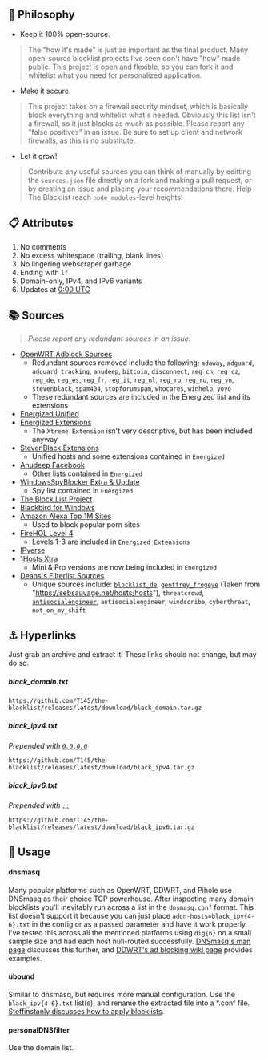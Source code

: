 
## 🧠 Philosophy

- Keep it 100% open-source.
> The "how it's made" is just as important as the final product. Many open-source blocklist projects I've seen don't have "how" made public.
> This project is open and flexible, so you can fork it and whitelist what you need for personalized application.
- Make it secure.
> This project takes on a firewall security mindset, which is basically block everything and whitelist what's needed.
> Obviously this list isn't a firewall, so it just blocks as much as possible.
> Please report any "false positives" in an issue.
> Be sure to set up client and network firewalls, as this is no substitute.
- Let it grow!
> Contribute any useful sources you can think of manually by editting the `sources.json` file directly on a fork and making a pull request,
> or by creating an issue and placing your recommendations there. Help The Blacklist reach `node_modules`-level heights!

## 📋 Attributes

1. No comments
2. No excess whitespace (trailing, blank lines)
3. No lingering webscraper garbage
4. Ending with `lf`
5. Domain-only, IPv4, and IPv6 variants
6. Updates at [0:00 UTC](https://www.timeanddate.com/time/zone/timezone/utc)

## 📚 Sources

> _Please report any redundant sources in an issue!_

- [OpenWRT Adblock Sources](https://github.com/openwrt/packages/blob/master/net/adblock/files/adblock.sources)
  - Redundant sources removed include the following: `adaway`, `adguard`, `adguard_tracking`, `anudeep`, `bitcoin`, `disconnect`, `reg_cn`, `reg_cz`, `reg_de`, `reg_es`, `reg_fr`, `reg_it`, `reg_nl`, `reg_ro`, `reg_ru`, `reg_vn`, `stevenblack`, `spam404`, `stopforumspam`, `whocares`, `winhelp`, `yoyo`
  - These redundant sources are included in the Energized list and its extensions
- [Energized Unified](https://github.com/EnergizedProtection/block#packs-2)
- [Energized Extensions](https://github.com/EnergizedProtection/block#extensions-2)
  - The `Xtreme Extension` isn't very descriptive, but has been included anyway
- [StevenBlack Extensions](https://github.com/StevenBlack/hosts/tree/master/extensions)
  - Unified hosts and some extensions contained in `Energized`
- [Anudeep Facebook](https://raw.githubusercontent.com/anudeepND/blacklist/master/facebook.txt)
  - [Other lists](https://github.com/anudeepND/blacklist) contained in `Energized`
- [WindowsSpyBlocker Extra & Update](https://github.com/crazy-max/WindowsSpyBlocker/tree/master/data/hosts)
  - Spy list contained in `Energized`
- [The Block List Project](https://blocklistproject.github.io/Lists/)
- [Blackbird for Windows](https://getblackbird.net/blacklist/hosts/)
- [Amazon Alexa Top 1M Sites](https://github.com/T145/the-blacklist/blob/master/sources.json#L5)
  - Used to block popular porn sites
- [FireHOL Level 4](https://github.com/firehol/blocklist-ipsets)
  - Levels 1-3 are included in `Energized Extensions`
- [IPverse](http://ipverse.net/)
- [1Hosts Xtra](https://github.com/badmojr/1Hosts)
  - Mini & Pro versions are now being included in `Energized`
- [Deans's Filterlist Sources](https://github.com/hl2guide/Filterlist-for-AdGuard-or-PiHole)
  - Unique sources include: [`blocklist_de`](https://www.blocklist.de/en/index.html), [`geoffrey_frogeye`](https://hostfiles.frogeye.fr/) (Taken from "https://sebsauvage.net/hosts/hosts"), `threatcrowd`, [`antisocialengineer`](https://github.com/TheAntiSocialEngineer/AntiSocial-BlockList-UK-Community), `antisocialengineer`, `windscribe`, `cyberthreat`, `not_on_my_shift`

## ⚓ Hyperlinks

Just grab an archive and extract it!
These links should not change, but may do so.

##### black_domain.txt
```
https://github.com/T145/the-blacklist/releases/latest/download/black_domain.tar.gz
```

##### black_ipv4.txt
_Prepended with [`0.0.0.0`](https://github.com/Ultimate-Hosts-Blacklist/Ultimate.Hosts.Blacklist#recommendation-for-using-0000-instead-of-127001)_
```
https://github.com/T145/the-blacklist/releases/latest/download/black_ipv4.tar.gz
```

##### black_ipv6.txt
_Prepended with [`::`](https://stackoverflow.com/questions/40189084/what-is-ipv6-for-localhost-and-0-0-0-0)_
```
https://github.com/T145/the-blacklist/releases/latest/download/black_ipv6.tar.gz
```

## 🧰 Usage

#### dnsmasq

Many popular platforms such as OpenWRT, DDWRT, and Pihole use DNSmasq as their choice TCP powerhouse.
After inspecting many domain blocklists you'll inevitably run across a list in the `dnsmasq.conf` format.
This list doesn't support it because you can just place `addn-hosts=black_ipv{4-6}.txt` in the config or as a passed parameter and have it work properly.
I've tested this across all the mentioned platforms using `dig{6}` on a small sample size and had each host null-routed successfully.
[DNSmasq's man page](https://thekelleys.org.uk/dnsmasq/docs/dnsmasq-man.html) discusses this further, and [DDWRT's ad blocking wiki page](https://wiki.dd-wrt.com/wiki/index.php/Ad_blocking) provides examples.

#### ubound

Similar to dnsmasq, but requires more manual configuration.
Use the `black_ipv{4-6}.txt` list(s), and rename the extracted file into a *.conf file.
[Steffinstanly discusses how to apply blocklists](https://medium.com/@steffinstanly/unbound-dns-blocking-3567986a5735).

#### personalDNSfilter

Use the domain list.
